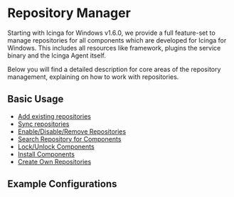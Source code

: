# Repository Manager

Starting with Icinga for Windows v1.6.0, we provide a full feature-set to manage repositories for all components which are developed for Icinga for Windows. This includes all resources like framework, plugins the service binary and the Icinga Agent itself.

Below you will find a detailed description for core areas of the repository management, explaining on how to work with repositories.

## Basic Usage

* [Add existing repositories](repositorymanager/01-Add-Existing-Repositories.md)
* [Sync repositories](repositorymanager/02-Sync-Repositories.md)
* [Enable/Disable/Remove Repositories](repositorymanager/03-Enable-Disable-Remove-Repositories.md)
* [Search Repository for Components](repositorymanager/04-Search-Repository-For-Components.md)
* [Lock/Unlock Components](repositorymanager/05-Lock-Unlock-Components.md)
* [Install Components](repositorymanager/06-Install-Components.md)
* [Create Own Repositories](repositorymanager/07-Create-Own-Repositories.md)

## Example Configurations
